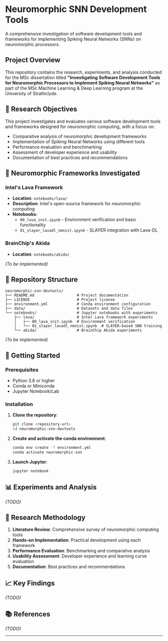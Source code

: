 # Neuromorphic SNN Development Tools

A comprehensive investigation of software development tools and frameworks for implementing Spiking Neural Networks (SNNs) on neuromorphic processors.

## Project Overview

This repository contains the research, experiments, and analysis conducted for the MSc dissertation titled **"Investigating Software Development Tools for Neuromorphic Processors to Implement Spiking Neural Networks"** as part of the MSc Machine Learning & Deep Learning program at the University of Strathclyde.

## 🎯 Research Objectives

This project investigates and evaluates various software development tools and frameworks designed for neuromorphic computing, with a focus on:

- Comparative analysis of neuromorphic development frameworks
- Implementation of Spiking Neural Networks using different tools
- Performance evaluation and benchmarking
- Assessment of developer experience and usability
- Documentation of best practices and recommendations

## 🧠 Neuromorphic Frameworks Investigated

### Intel's Lava Framework
- **Location**: `notebooks/lava/`
- **Description**: Intel's open-source framework for neuromorphic computing
- **Notebooks**: 
  - `00_lava_init.ipynb` - Environment verification and basic functionality
  - `01_slayer_lavadl_nmnist.ipynb` - SLAYER integration with Lava-DL

### BrainChip's Akida
- **Location**: `notebooks/akida/`

*(To be implemented)*

## 📁 Repository Structure

```
neuromorphic-snn-devtools/
├── README.md                   # Project documentation
├── LICENSE                     # Project license
├── environment.yml             # Conda environment configuration
├── data/                       # Datasets and data files
└── notebooks/                  # Jupyter notebooks with experiments
    ├── lava/                   # Intel Lava framework experiments
    │   ├── 00_lava_init.ipynb  # Environment verification
    │   └── 01_slayer_lavadl_nmnist.ipynb  # SLAYER-based SNN training
    └── akida/                  # BrainChip Akida experiments
```
*(To be implemented)*

## 🚀 Getting Started

### Prerequisites

- Python 3.8 or higher
- Conda or Miniconda
- Jupyter Notebook/Lab

### Installation

1. **Clone the repository**:
   ```bash
   git clone <repository-url>
   cd neuromorphic-snn-devtools
   ```

2. **Create and activate the conda environment**:
   ```bash
   conda env create -f environment.yml
   conda activate neuromorphic-snn
   ```

3. **Launch Jupyter**:
   ```bash
   jupyter notebook
   ```


## 📊 Experiments and Analysis

*(TODO)*

## 🔬 Research Methodology

1. **Literature Review**: Comprehensive survey of neuromorphic computing tools
2. **Hands-on Implementation**: Practical development using each framework
3. **Performance Evaluation**: Benchmarking and comparative analysis
4. **Usability Assessment**: Developer experience and learning curve evaluation
5. **Documentation**: Best practices and recommendations

## 📈 Key Findings

*(TODO)*

## 📚 References

*(TODO)*

---
